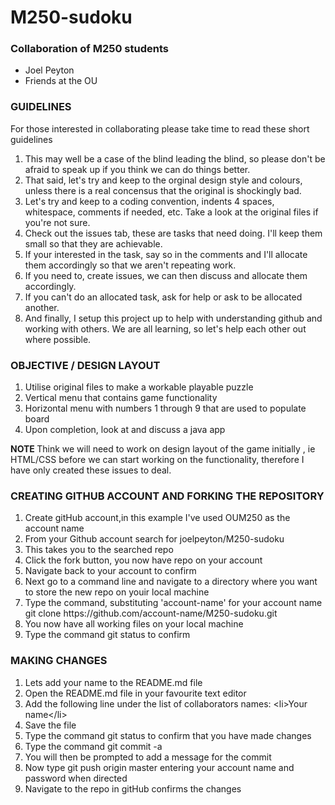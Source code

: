 # M250-sudoku

<h3>Collaboration of M250 students</h3>
  <ul>
    <li>Joel Peyton</li>
    <li>Friends at the OU</li>
  </ul>
  
<h3>GUIDELINES</h3>
<p>For those interested in collaborating please take time to read these short guidelines</p>
<ol>
  <li>This may well be a case of the blind leading the blind, so please don't be afraid to speak up if you think we can do things better.</li>
  <li>That said, let's try and keep to the orginal design style and colours, unless there is a real concensus that the original is shockingly bad.</li>
  <li>Let's try and keep to a coding convention, indents 4 spaces, whitespace, comments if needed, etc.  Take a look at the original files if you're not sure.</li>
  <li>Check out the issues tab, these are tasks that need doing.  I'll keep them small so that they are achievable.</li>
  <li>If your interested in the task, say so in the comments and I'll allocate them accordingly so that we aren't repeating work.</li>
  <li>If you need to, create issues, we can then discuss and allocate them accordingly.</li>
  <li>If you can't do an allocated task, ask for help or ask to be allocated another.</li>
  <li>And finally, I setup this project up to help with understanding github and working with others. We are all learning, so let's help each other out where possible.</li>  
</ol>

<h3>OBJECTIVE / DESIGN LAYOUT</h3>
<ol>
  <li>Utilise original files to make a workable playable puzzle</li>
  <li>Vertical menu that contains game functionality</li>
  <li>Horizontal menu with numbers 1 through 9 that are used to populate board</li>
  <li>Upon completion, look at and discuss a java app</li>
</ol>

<p><strong>NOTE&nbsp;</strong>Think we will need to work on design layout of the game initially , ie HTML/CSS before we can start working on the functionality, therefore I have only created these issues to deal.</p>

<h3>CREATING GITHUB ACCOUNT AND FORKING THE REPOSITORY</h3>

<ol>
  <li>Create gitHub account,in this example I've used OUM250 as the account name</li>
  <li>From your Github account search for joelpeyton/M250-sudoku</li>
  <li>This takes you to the searched repo</li>
  <li>Click the fork button, you now have repo on your account</li> 
  <li>Navigate back to your account to confirm</li>
  <li>Next go to a command line and navigate to a directory where you want to store the new repo on youir local machine</li>
  <li>Type the command, substituting 'account-name' for your account name  git clone https://github.com/account-name/M250-sudoku.git</li>
  <li>You now have all working files on your local machine</li>
  <li>Type the command git status to confirm</li>
</ol>

<h3>MAKING CHANGES</h3>

<ol>
  <li>Lets add your name to the README.md file
  <li>Open the README.md file in your favourite text editor
  <li>Add the following line under the list of collaborators names: &lt;li&gt;Your name&lt;/li&gt;</li>
  <li>Save the file</li>
  <li>Type the command git status to confirm that you have made changes</li>
  <li>Type the command git commit -a</li>
  <li>You will then be prompted to add a message for the commit</li>
  <li>Now type git push origin master entering your account name and password when directed</li>
  <li>Navigate to the repo in gitHub confirms the changes</li>
</ol>
  
